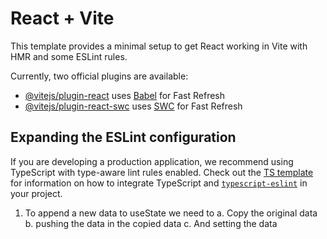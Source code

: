 # React + Vite

This template provides a minimal setup to get React working in Vite with HMR and some ESLint rules.

Currently, two official plugins are available:

- [@vitejs/plugin-react](https://github.com/vitejs/vite-plugin-react/blob/main/packages/plugin-react) uses [Babel](https://babeljs.io/) for Fast Refresh
- [@vitejs/plugin-react-swc](https://github.com/vitejs/vite-plugin-react/blob/main/packages/plugin-react-swc) uses [SWC](https://swc.rs/) for Fast Refresh

## Expanding the ESLint configuration

If you are developing a production application, we recommend using TypeScript with type-aware lint rules enabled. Check out the [TS template](https://github.com/vitejs/vite/tree/main/packages/create-vite/template-react-ts) for information on how to integrate TypeScript and [`typescript-eslint`](https://typescript-eslint.io) in your project.

<!-- 
import React, { useState } from 'react';

const App = () => {
  const [todos, settodos] = useState([
    { id: 1, text: 'Todo 1', isCompleted: true },
  ])
  const [title, settitle] = useState("")
  const [completed, setcompleted] = useState(true)
  const [gender, setgender] = useState("Male")
  const [city, setcity] = useState("Mumbai")
  return (
    <div><h1>Create Todos</h1>
      <form action="">

        <input
          onChange={(e) => settitle(e.target.value)}
          value={title}
          type="text" placeholder='title' /><br />

        <input type="checkbox"
          checked={completed}
          onChange={(e) => setcompleted(e.target.checked)} />Completed <br />

        <input type="radio"
          value="Male"
          onChange={(e) => setgender(e.target.value)}
          checked={gender == "Male" && true}
        />Male

        <input type="radio"
          value="Female"
          onChange={(e) => setgender(e.target.value)}
          checked={gender == "Female" && true}
        />Female <br />

        <select onChange={(e) => setcity(e.target.value)}
          value={city}>
          <option value="Delhi">Delhi</option>
          <option value="Mumbai">Mumbai</option>
          <option value="Kolkata">Kolkata</option>
        </select>

        <button>Create Todo</button>
      </form>
    </div>
  )
}

export default App -->

1. To append a new data to useState we need to 
a. Copy the original data
b. pushing the data in the copied data
c. And setting the data
<!-- 
let copytodos=[...todos] ->copy
     copytodos.push(newtodo) ->push
     settodos(copytodos) -> set new data-->